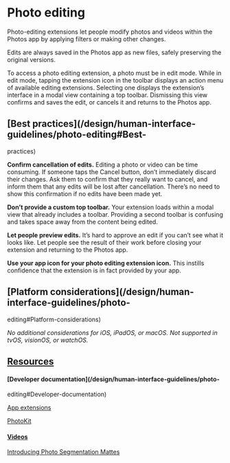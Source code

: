 # Photo editing

Photo-editing extensions let people modify photos and videos within the Photos
app by applying filters or making other changes.

Edits are always saved in the Photos app as new files, safely preserving the
original versions.

To access a photo editing extension, a photo must be in edit mode. While in
edit mode, tapping the extension icon in the toolbar displays an action menu
of available editing extensions. Selecting one displays the extension’s
interface in a modal view containing a top toolbar. Dismissing this view
confirms and saves the edit, or cancels it and returns to the Photos app.

## [Best practices](/design/human-interface-guidelines/photo-editing#Best-
practices)

**Confirm cancellation of edits.** Editing a photo or video can be time
consuming. If someone taps the Cancel button, don’t immediately discard their
changes. Ask them to confirm that they really want to cancel, and inform them
that any edits will be lost after cancellation. There’s no need to show this
confirmation if no edits have been made yet.

**Don’t provide a custom top toolbar.** Your extension loads within a modal
view that already includes a toolbar. Providing a second toolbar is confusing
and takes space away from the content being edited.

**Let people preview edits.** It’s hard to approve an edit if you can’t see
what it looks like. Let people see the result of their work before closing
your extension and returning to the Photos app.

**Use your app icon for your photo editing extension icon.** This instills
confidence that the extension is in fact provided by your app.

## [Platform considerations](/design/human-interface-guidelines/photo-
editing#Platform-considerations)

 _No additional considerations for iOS, iPadOS, or macOS. Not supported in
tvOS, visionOS, or watchOS._

## [Resources](/design/human-interface-guidelines/photo-editing#Resources)

#### [Developer documentation](/design/human-interface-guidelines/photo-
editing#Developer-documentation)

[App extensions](https://developer.apple.com/app-extensions/)

[PhotoKit](/documentation/PhotoKit)

#### [Videos](/design/human-interface-guidelines/photo-editing#Videos)

[ Introducing Photo Segmentation Mattes
](https://developer.apple.com/videos/play/wwdc2019/260)

